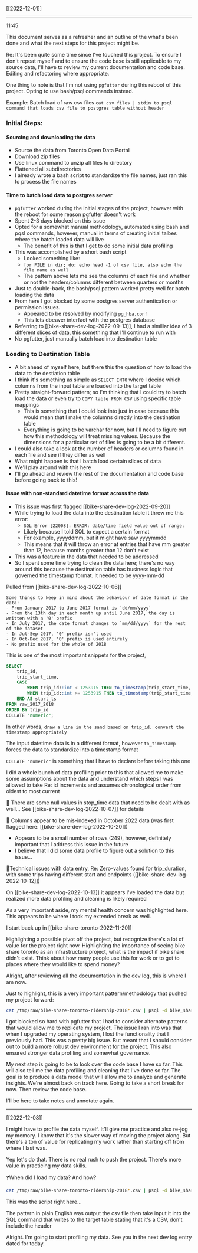 [[2022-12-01]]

---

11:45

This document serves as a refresher and an outline of the what's been done and what the next steps for this project might be.

Re: It's been quite some time since I've touched this project. To ensure I don't repeat myself and to ensure the code base is still applicable to my source data, I'll have to review my current documentation and code base. Editing and refactoring where appropriate. 

One thing to note is that I'm not using `pgfutter` during this reboot of this project. Opting to use bash/psql commands instead. 

Example: Batch load of raw csv files
`cat csv files | stdin to psql command that loads csv file to postgres table without header`

### Initial Steps:

#### Sourcing and downloading the data
- Source the data from Toronto Open Data Portal
- Download zip files
- Use linux command to unzip all files to directory
- Flattened all subdirectories
- I already wrote a bash script to standardize the file names, just ran this to process the file names

#### Time to batch load data to postgres server
- `pgfutter` worked during the initial stages of the project, however with the reboot for some reason pgfutter doesn't work
- Spent 2-3 days blocked on this issue
- Opted for a somewhat manual methodology, automated using bash and pqsl commands, however, manual in terms of creating initial talbes where the batch loaded data will live
	- The benefit of this is that I get to do some initial data profiling
- This was accomplished by a short bash script
	- Looked something like:
	- `for FILE in dir; do; echo head -1 of csv file, also echo the file name as well`
	- The pattern above lets me see the columns of each file and whether or not the headers/columns different between quarters or months
- Just to double-back, the bash/psql pattern worked pretty well for batch loading the data
- From here I got blocked by some postgres server authentication or permission issues.
	- Appeared to be resolved by modifying `pg_hba.conf`
	- This lets dbeaver interfact with the postgres database
- Referring to [[bike-share-dev-log-2022-09-13]], I had a similiar idea of 3 different slices of data, this something that I'll continue to run with
- No pgfutter, just manually batch load into destination table

### Loading to Destination Table
- A bit ahead of myself here, but there this the question of how to load the data to the destiation table
- I think it's something as simple as `SELECT INTO` where I decide which columns from the input table are loaded into the target table
- Pretty straight-forward pattern; so I'm thinking that I could try to batch load the data or even try to `COPY table FROM CSV` using specific table mappings
	- This is something that I could look into just in case because this would mean that I make the columns directly into the destination table 
	- Everything is going to be varchar for now, but I'll need to figure out how this methodology will treat missing values. Because the dimensions for a particular set of files is going to be a bit different.
- I could also take a look at the number of headers or columns found in each file and see if they differ as well
- What might happen is that I batch load certain slices of data
- We'll play around with this here
- I'll go ahead and review the rest of the documentation and code base before going back to this!

#### Issue with non-standard datetime format across the data
- This issue was first flagged [[bike-share-dev-log-2022-09-20]]
- While trying to load the data into the destination table it threw me this error:
	- `SQL Error [22008]: ERROR: date/time field value out of range:`
	- Likely because I told SQL to expect a certain format
	- For example, yyyyddmm, but it might have saw yyyymmdd
	- This means that it will throw an error at entries that have mm greater than 12, because months greater than 12 don't exist
- This was a feature in the data that needed to be addressed
- So I spent some time trying to clean the data here; there's no way around this because the destination table has business logic that governed the timestamp format. It needed to be yyyy-mm-dd

Pulled from [[bike-share-dev-log-2022-10-06]]

	Some things to keep in mind about the behaviour of date format in the data:
	- From January 2017 to June 2017 format is `dd/mm/yyyy`
	- From the 13th day in each month up until June 2017, the day is written with a '0' prefix
	- In July 2017, the date format changes to `mm/dd/yyyy` for the rest of the dataset
	- In Jul-Sep 2017, '0' prefix isn't used 
	- In Oct-Dec 2017, '0' prefix is used entirely
	- No prefix used for the whole of 2018

This is one of the most important snippets for the project,

``` sql
SELECT
	trip_id,
	trip_start_time,
	CASE 
		WHEN trip_id::int < 1253915 THEN to_timestamp(trip_start_time, 'dd/mm/yyyy hh24:mi:ss')
		WHEN trip_id::int >= 1253915 THEN to_timestamp(trip_start_time, 'mm/dd/yyyy hh24:mi:ss')
	END AS start_ts
FROM raw_2017_2018
ORDER BY trip_id
COLLATE "numeric";
```

In other words, `draw a line in the sand based on trip_id, convert the timestamp appropriately`

The input datetime data is in a different format, however `to_timestamp` forces the data to standardize into a timestamp format

`COLLATE "numeric"` is something that I have to declare before taking this one

I did a whole bunch of data profiling prior to this that allowed me to make some assumptions about the data and understand which steps I was allowed to take
Re: id increments and assumes chronological order from oldest to most current

🚩 There are some null values in stop_time data that need to be dealt with as well...
See [[bike-share-dev-log-2022-10-07]] for details

🚩 Columns appear to be mis-indexed in October 2022 data (was first flagged here: [[bike-share-dev-log-2022-10-20]])
 - Appears to be a small number of rows (249), however, definitely important that I address this issue in the future
 - I believe that I did some data profile to figure out a solution to this issue...

🚩Technical issues with data entry, Re: Zero-values found for trip_duration, with some trips having different start and endpoints ([[bike-share-dev-log-2022-10-12]])

On [[bike-share-dev-log-2022-10-13]] it appears I've loaded the data but realized more data profiling and cleaning is likely required

As a very important aside, my mental health concern was highlighted here. This appears to be where I took my extended break as well. 

I start back up in [[bike-share-toronto-2022-11-20]]

Highlighting a possible pivot off the project, but recognize there's a lot of value for the project right now. Highlighting the importance of seeing bike share toronto as an infrastructure project, what is the impact if bike share didn't exist. Think about how many people use this for work or to get to places where they would like to spend money?

Alright, after reviewing all the documentation in the dev log, this is where I am now.

Just to highlight, this is a very important pattern/methodology that pushed my project forward:
``` BASH
cat /tmp/raw/bike-share-toronto-ridership-2018*.csv | psql -d bike_share_toronto -c '\copy raw_2018_trips FROM stdin CSV HEADER'
```

I got blocked so hard with pgfutter that I had to consider alternate patterns that would allow me to replicate my project. The issue I ran into was that when I upgraded my operating system, I lost the functionality that I previously had. This was a pretty big issue. But meant that I should consider out to build a more robust dev environment for the project. This also ensured stronger data profiling and somewhat governance.

My next step is going to be to look over the code base I have so far. This will also tell me the data profiling and cleaning that I've done so far. The goal is to produce a data model that will allow me to analyze and generate insights. We're almost back on track here. Going to take a short break for now. Then review the code base. 

I'll be here to take notes and annotate again.

---

[[2022-12-08]]

I might have to profile the data myself. It'll give me practice and also re-jog my memory. I know that it's the slower way of moving the project along. But there's a ton of value for replicating my work rather than starting off from where I last was.

Yep let's do that. There is no real rush to push the project. There's more value in practicing my data skills.

❓When did I load my data? And how?

``` BASH
cat /tmp/raw/bike-share-toronto-ridership-2018*.csv | psql -d bike_share_toronto -c '\copy raw_2018_trips FROM stdin CSV HEADER'
```

This was the script right here...

The pattern in plain English was output the csv file then take input it into the SQL command that writes to the target table stating that it's a CSV, don't include the header

Alright. I'm going to start profiling my data. See you in the next dev log entry dated for today.